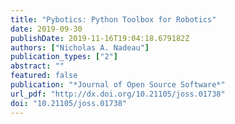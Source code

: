 ```yaml
---
title: "Pybotics: Python Toolbox for Robotics"
date: 2019-09-30
publishDate: 2019-11-16T19:04:18.679182Z
authors: ["Nicholas A. Nadeau"]
publication_types: ["2"]
abstract: ""
featured: false
publication: "*Journal of Open Source Software*"
url_pdf: "http://dx.doi.org/10.21105/joss.01738"
doi: "10.21105/joss.01738"
---
```



